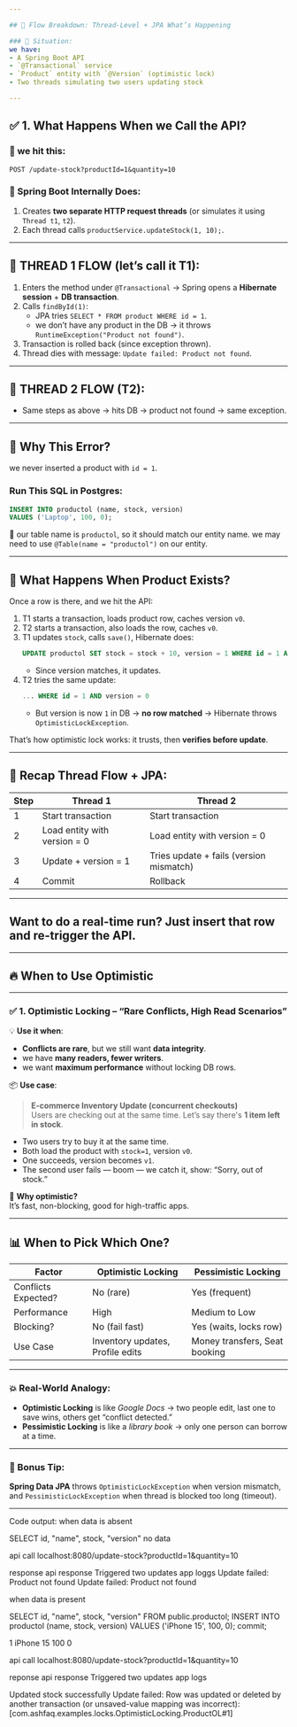 ```yaml
---

## 🔁 Flow Breakdown: Thread-Level + JPA What’s Happening

### 🧠 Situation:
we have:
- A Spring Boot API
- `@Transactional` service
- `Product` entity with `@Version` (optimistic lock)
- Two threads simulating two users updating stock

---
```


## ✅ 1. What Happens When we Call the API?

### 🔧 we hit this:
```http
POST /update-stock?productId=1&quantity=10
```

### 🔩 Spring Boot Internally Does:
1. Creates **two separate HTTP request threads** (or simulates it using `Thread t1`, `t2`).
2. Each thread calls `productService.updateStock(1, 10);`.

---

## 🧵 THREAD 1 FLOW (let’s call it **T1**):
1. Enters the method under `@Transactional` → Spring opens a **Hibernate session** + **DB transaction**.
2. Calls `findById(1)`:
    - JPA tries `SELECT * FROM product WHERE id = 1`.
    - we don’t have any product in the DB → it throws `RuntimeException("Product not found")`.
3. Transaction is rolled back (since exception thrown).
4. Thread dies with message: `Update failed: Product not found`.

---

## 🧵 THREAD 2 FLOW (T2):
- Same steps as above → hits DB → product not found → same exception.

---

## 🧠 Why This Error?

we never inserted a product with `id = 1`.

### Run This SQL in Postgres:
```sql
INSERT INTO productol (name, stock, version)
VALUES ('Laptop', 100, 0);
```

📝 our table name is `productol`, so it should match our entity name. we may need to use `@Table(name = "productol")` on our entity.

---

## 🔬 What Happens When Product Exists?

Once a row is there, and we hit the API:

1. T1 starts a transaction, loads product row, caches version `v0`.
2. T2 starts a transaction, also loads the row, caches `v0`.
3. T1 updates `stock`, calls `save()`, Hibernate does:
   ```sql
   UPDATE productol SET stock = stock + 10, version = 1 WHERE id = 1 AND version = 0
   ```
    - Since version matches, it updates.
4. T2 tries the same update:
   ```sql
   ... WHERE id = 1 AND version = 0
   ```
    - But version is now `1` in DB → **no row matched** → Hibernate throws `OptimisticLockException`.

That’s how optimistic lock works: it trusts, then **verifies before update**.

---

## 🚀 Recap Thread Flow + JPA:

| Step | Thread 1 | Thread 2 |
|------|----------|----------|
| 1 | Start transaction | Start transaction |
| 2 | Load entity with version = 0 | Load entity with version = 0 |
| 3 | Update + version = 1 | Tries update + fails (version mismatch) |
| 4 | Commit | Rollback |

---

Want to do a **real-time run?** Just insert that row and re-trigger the API.  
---


---

## 🔥 When to Use Optimistic

---

### ✅ **1. Optimistic Locking – “Rare Conflicts, High Read Scenarios”**

💡 **Use it when**:
- **Conflicts are rare**, but we still want **data integrity**.
- we have **many readers, fewer writers**.
- we want **maximum performance** without locking DB rows.

📦 **Use case**:
> **E-commerce Inventory Update (concurrent checkouts)**  
Users are checking out at the same time. Let’s say there's **1 item left in stock**.
- Two users try to buy it at the same time.
- Both load the product with `stock=1`, version `v0`.
- One succeeds, version becomes `v1`.
- The second user fails — boom — we catch it, show: “Sorry, out of stock.”

🧠 **Why optimistic?**  
It’s fast, non-blocking, good for high-traffic apps.

---

## 📊 When to Pick Which One?

| Factor              | Optimistic Locking               | Pessimistic Locking               |
|---------------------|----------------------------------|----------------------------------|
| Conflicts Expected? | No (rare)                        | Yes (frequent)                   |
| Performance         | High                             | Medium to Low                    |
| Blocking?           | No (fail fast)                   | Yes (waits, locks row)           |
| Use Case            | Inventory updates, Profile edits | Money transfers, Seat booking    |

---

### 💥 Real-World Analogy:

- **Optimistic Locking** is like *Google Docs* → two people edit, last one to save wins, others get “conflict detected.”
- **Pessimistic Locking** is like a *library book* → only one person can borrow at a time.

---

### 🚨 Bonus Tip:
**Spring Data JPA** throws `OptimisticLockException` when version mismatch, and `PessimisticLockException` when thread is blocked too long (timeout).

---


Code output:
when data is absent 

SELECT id, "name", stock, "version"
no data

api call
localhost:8080/update-stock?productId=1&quantity=10 

response 
api response
Triggered two updates
app loggs
Update failed: Product not found
Update failed: Product not found



when data is present

SELECT id, "name", stock, "version"
FROM public.productol;
INSERT INTO productol (name, stock, version) VALUES ('iPhone 15', 100, 0);
commit;

1	iPhone 15	100	0


api call
localhost:8080/update-stock?productId=1&quantity=10

reponse
api response
Triggered two updates
app logs

Updated stock successfully
Update failed: Row was updated or deleted by another transaction (or unsaved-value mapping was incorrect): [com.ashfaq.examples.locks.OptimisticLocking.ProductOL#1]